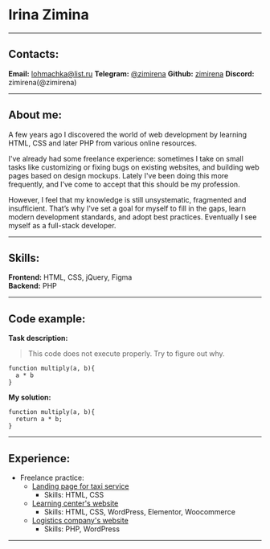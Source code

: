 # Irina Zimina

----
## Contacts:

**Email:** lohmachka@list.ru
**Telegram:** [@zimirena](https://t.me/zimirena)
**Github:** [zimirena](https://github.com/zimirena)
**Discord:** zimirena(@zimirena)

----
## About me:

A few years ago I discovered the world of web development by learning HTML, CSS and later PHP from various online resources.

I've already had some freelance experience: sometimes I take on small tasks like customizing or fixing bugs on existing websites, and building web pages based on design mockups. Lately I've been doing this more frequently, and I’ve come to accept that this should be my profession.

However, I feel that my knowledge is still unsystematic, fragmented and insufficient. That’s why I've set a goal for myself to fill in the gaps, learn modern development standards, and adopt best practices. Eventually I see myself as a full-stack developer.

----
## Skills:

**Frontend:** HTML, CSS, jQuery, Figma  
**Backend:** PHP

----
## Code example:

**Task description:**
> This code does not execute properly. Try to figure out why.

```
function multiply(a, b){
  a * b
}
```

**My solution:**

```
function multiply(a, b){
  return a * b;
}
```

----
## Experience:

* Freelance practice:
    + [Landing page for taxi service](http://fantomxt.beget.tech/taxi/index.html "Responsive landing page layout created with HTML/CSS")
        - Skills: HTML, CSS
    + [Learning center's website](https://cupk-edu.ru/product-category/povyshenie-kvalifikaczii/ "Web page built using Elementor and custom CSS")
        - Skills: HTML, CSS, WordPress, Elementor, Woocommerce
    + [Logistics company's website](http://fantomxt.beget.tech/wp-logistic/ "Integrating a third-party layout into a WordPress theme")
        - Skills: PHP, WordPress

----